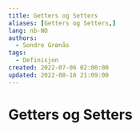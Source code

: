 ```yaml
---
title: Getters og Setters
aliases: [Getters og Setters,]
lang: nb-NO
authors:
  - Sondre Grønås
tags:
  - Definisjon
created: 2022-07-06 02:00:00
updated: 2022-08-16 21:09:00
---
```

# Getters og Setters
